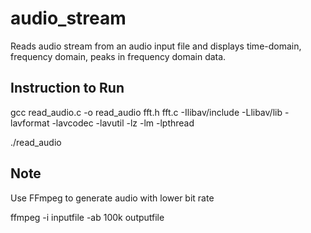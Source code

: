 # audio_stream
Reads audio stream from an audio input file and displays time-domain, frequency domain, peaks in frequency domain data.


## Instruction to Run

 gcc read_audio.c -o read_audio fft.h fft.c -Ilibav/include -Llibav/lib -lavformat -lavcodec
-lavutil  -lz -lm -lpthread

 ./read_audio <inputFile>


## Note

Use FFmpeg to generate audio with lower bit rate

 ffmpeg -i inputfile -ab 100k outputfile
